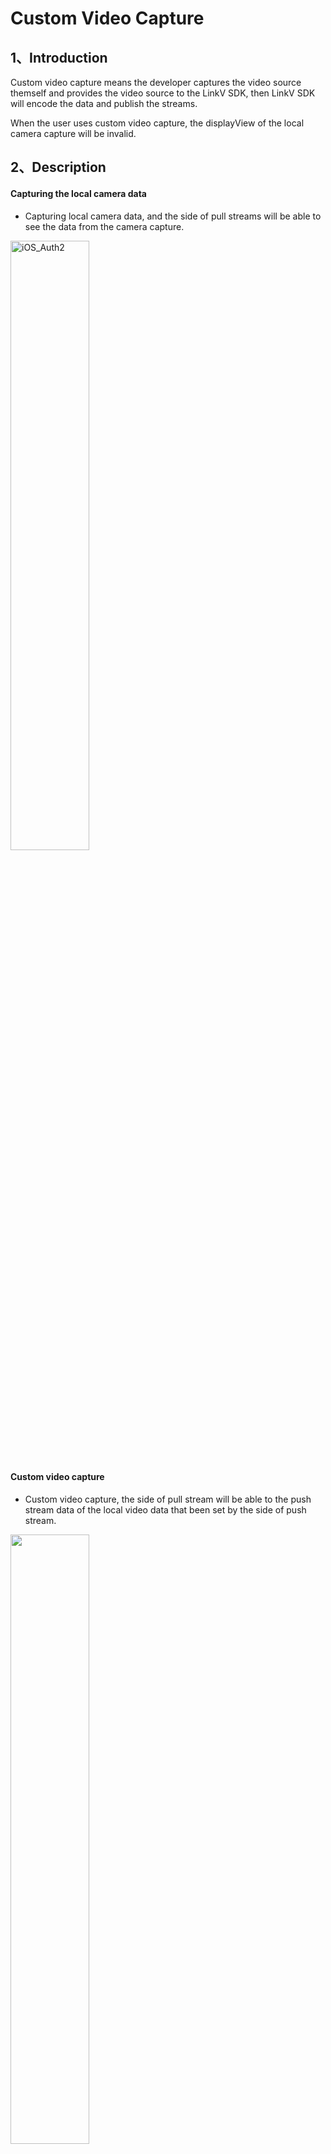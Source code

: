 #  Custom Video Capture

## <a name='1'></a>1、Introduction

Custom video capture means the developer captures the video source themself and provides the video source to the LinkV SDK, then LinkV SDK will encode the data and publish the streams.

When the user uses custom video capture, the displayView of the local camera capture will be invalid.

## <a name='2'></a>2、Description

#### Capturing the local camera data

* Capturing local camera data, and the side of pull streams will be able to see the data from the camera capture.

<img src="https://dl.linkv.io/doc/en/ios/rtc/images/diy_video_extra.png" alt="iOS_Auth2" style="width:50%; " />

#### Custom video capture

* Custom video capture, the side of pull stream will be able to the push stream data of the local video data that been set by the side of push stream.

<img src="https://dl.linkv.io/doc/en/ios/rtc/images/diy_video_extra2.png" width="iOS_Auth2" style="width:50%; " />

## <a name='3'></a>3、Steps

（1）Turn on the external video capture function

（2）Log in to the room and push the streams

（3）Decode external video

（4）Call to send the external video data

## <a name='4'></a>4、API

### 4.1 Turn on and off external video capture

When the external input is turned on, the displayview of the local camera will be invalid, The developers need to implement the displayview function of the external input video.

``` objc
// Turn on or off the external video capture function. the SDK's built-in camera capture function is disabled automatically when this parameter is turned on, and the user will input the video data to the SDK. Please set it before joining the room (Note: Local displayView will be invalid when external input is turned on, The developers implement the displayview function of external video input by themselves)
// @param enable true: On，false: Off
// @discussion After the call is completed, you can call sendVideoFrame to send the video data
[[LVRTCEngine sharedInstance] enableExternalVideoInput:true];
```

### 4.2 Sending the external video capture data 

Call this method to send the decoded external video data.

``` objc
// external video capture data
// @param sampleBuffer Video data(must be the decode data)
// @see startCapture

* (void)sendVideoFrame:(CMSampleBufferRef)sampleBuffer;

```
